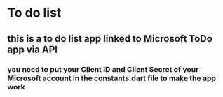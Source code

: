 # To do list

## this is a to do list app linked to Microsoft ToDo app via API

### you need to put your Client ID and Client Secret of your Microsoft account in the constants.dart file to make the app work
